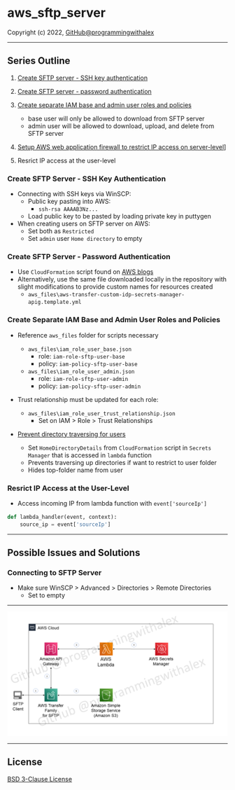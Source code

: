 # aws_sftp_server

Copyright (c) 2022, [GitHub@programmingwithalex](https://github.com/programmingwithalex)

---

## Series Outline

1. [Create SFTP server - SSH key authentication](https://docs.aws.amazon.com/transfer/latest/userguide/create-server-sftp.html)

2. [Create SFTP server - password authentication](https://aws.amazon.com/blogs/storage/enable-password-authentication-for-aws-transfer-for-sftp-using-aws-secrets-manager/)

3. [Create separate IAM base and admin user roles and policies](https://docs.aws.amazon.com/transfer/latest/userguide/requirements-roles.html)

     * base user will only be allowed to download from SFTP server
     * admin user will be allowed to download, upload, and delete from SFTP server

4. [Setup AWS web application firewall to restrict IP access on server-level](https://aws.amazon.com/blogs/storage/securing-aws-transfer-family-with-aws-web-application-firewall-and-amazon-api-gateway/)]

5. Resrict IP access at the user-level

### Create SFTP Server - SSH Key Authentication

* Connecting with SSH keys via WinSCP:
  * Public key pasting into AWS:
    * `ssh-rsa AAAAB3Nz...`
  * Load public key to be pasted by loading private key in puttygen
* When creating users on SFTP server on AWS:
  * Set both as `Restricted`
  * Set `admin` user `Home directory` to empty

### Create SFTP Server - Password Authentication

* Use `CloudFormation` script found on [AWS blogs](https://aws.amazon.com/blogs/storage/enable-password-authentication-for-aws-transfer-for-sftp-using-aws-secrets-manager/)
* Alternatively, use the same file downloaded locally in the repository with slight modifications to provide custom names for resources created
  * `aws_files\aws-transfer-custom-idp-secrets-manager-apig.template.yml`

### Create Separate IAM Base and Admin User Roles and Policies

* Reference `aws_files` folder for scripts necessary
  * `aws_files\iam_role_user_base.json`
    * role: `iam-role-sftp-user-base`
    * policy: `iam-policy-sftp-user-base`
  * `aws_files\iam_role_user_admin.json`
    * role: `iam-role-sftp-user-admin`
    * policy: `iam-policy-sftp-user-admin`

* Trust relationship must be updated for each role:
  * `aws_files\iam_role_user_trust_relationship.json`
    * Set on IAM > Role > Trust Relationships

* [Prevent directory traversing for users](https://docs.aws.amazon.com/transfer/latest/userguide/logical-dir-mappings.html)

  * Set `HomeDirectoryDetails` from `CloudFormation` script in `Secrets Manager` that is accessed in `lambda` function
  * Prevents traversing up directories if want to restrict to user folder
  * Hides top-folder name from user

### Resrict IP Access at the User-Level

* Access incoming IP from lambda function with `event['sourceIp']`

```python
def lambda_handler(event, context):
    source_ip = event['sourceIp']
```

---

## Possible Issues and Solutions

### Connecting to SFTP Server

* Make sure WinSCP > Advanced > Directories > Remote Directories
  * Set to empty

---

![aws diagram](images/aws_diagram.png)

---

## License

[BSD 3-Clause License](https://github.com/programmingwithalex/aws_sftp_server/blob/main/LICENSE)
